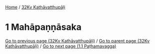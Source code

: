 
[Home](/) / [32Kv Kathāvatthupāḷi](../32Kv.md)

# 1 Mahāpaṇṇāsaka


[Go to previous page (32Kv Kathāvatthupāḷi)](0.md) / [Go to parent page (32Kv Kathāvatthupāḷi)](0.md) / [Go to next page (1.1 Paṭhamavagga)](1/1.1.md)


